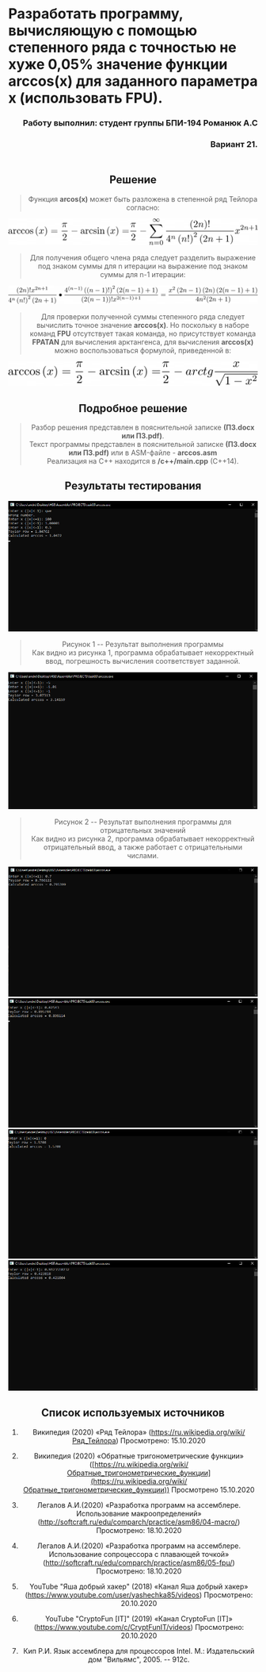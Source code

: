 # Разработать программу, вычисляющую с помощью степенного ряда с точностью не хуже 0,05% значение функции arccos(х) для заданного параметра x (использовать FPU).

<div align="right">

###  Работу выполнил: студент группы БПИ-194 Романюк А.С
###  Вариант 21. <br><br>

</div>

<div align="center">

## Решение

> Функция <b>arcos(x)</b> может быть разложена в степенной ряд Тейлора
согласно:

![](.//media//image4.png)

> Для получения общего члена ряда следует разделить выражение под знаком
суммы для n итерации на выражение под знаком суммы для n-1 итерации:

![](.//media//image3.png)

> Для проверки полученной суммы степенного ряда следует вычислить точное
значение <b>arccos(х)</b>. Но поскольку в наборе команд <b>FPU</b> отсутствует такая
команда, но присутствует команда <b>FPATAN</b> для вычисления арктангенса, для
вычисления <b>arccos(х)</b> можно воспользоваться формулой, приведенной в:

![](.//media//image5.png)

## Подробное решение
> Разбор решения представлен в пояснительной записке <b>(ПЗ.docx или ПЗ.pdf)</b>.<br>
> Текст программы представлен в пояснительной записке <b>(ПЗ.docx или ПЗ.pdf)</b> или в ASM-файле - <b>arccos.asm</b><br>
> Реализация на С++ находится в <b>/c++/main.cpp</b> (C++14).
## Результаты тестирования



![](.//media/image1.png)
> Рисунок 1 ­-- Результат выполнения программы <br>
> Как видно из рисунка 1, программа обрабатывает некорректный ввод,
погрешность вычисления соответствует заданной.

![](.//media/image2.png)

> Рисунок 2 ­-- Результат выполнения программы для отрицательных значений <br>
> Как видно из рисунка 2, программа обрабатывает некорректный
отрицательный ввод, а также работает с отрицательными числами.

![](.//media/image6.png)
![](.//media/image7.png)
![](.//media/image8.png)
![](.//media/image9.png)


## Список используемых источников

1. Википедия (2020) «Ряд Тейлора»
    (https://ru.wikipedia.org/wiki/Ряд_Тейлора) Просмотрено: 15.10.2020

2. Википедия (2020) «Обратные тригонометрические функции»
    ([https://ru.wikipedia.org/wiki/Обратные_тригонометрические_функции](https://ru.wikipedia.org/wiki/Обратные_тригонометрические_функции))
    Просмотрено 15.10.2020

3. Легалов А.И.(2020) «Разработка программ на ассемблере. Использование
    макроопределений»
    (<http://softcraft.ru/edu/comparch/practice/asm86/04-macro/>)
    Просмотрено: 18.10.2020

4. Легалов А.И.(2020) «Разработка программ на ассемблере. Использование
    сопроцессора с плавающей точкой»
    (http://softcraft.ru/edu/comparch/practice/asm86/05-fpu/)
    Просмотрено: 18.10.2020

5. YouTube "Яша добрый хакер" (2018) «Канал Яша добрый хакер»
    (<https://www.youtube.com/user/yashechka85/videos>) Просмотрено:
    20.10.2020

6. YouTube "CryptoFun \[IT\]" (2019) «Канал CryptoFun \[IT\]»
    (<https://www.youtube.com/c/CryptFunIT/videos>) Просмотрено:
    20.10.2020

7.  Кип Р.И. Язык ассемблера для процессоров Intel. М.: Издательский дом
    "Вильямс", 2005. -- 912с.
